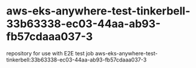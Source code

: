 # aws-eks-anywhere-test-tinkerbell-33b63338-ec03-44aa-ab93-fb57cdaaa037-3
repository for use with E2E test job aws-eks-anywhere-test-tinkerbell:33b63338-ec03-44aa-ab93-fb57cdaaa037-3
